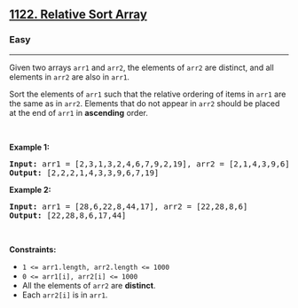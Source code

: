 <h2><a href="https://leetcode.com/problems/relative-sort-array/">1122. Relative Sort Array</a></h2><h3>Easy</h3><hr><div style="user-select: auto;"><p style="user-select: auto;">Given two arrays <code style="user-select: auto;">arr1</code> and <code style="user-select: auto;">arr2</code>, the elements of <code style="user-select: auto;">arr2</code> are distinct, and all elements in <code style="user-select: auto;">arr2</code> are also in <code style="user-select: auto;">arr1</code>.</p>

<p style="user-select: auto;">Sort the elements of <code style="user-select: auto;">arr1</code> such that the relative ordering of items in <code style="user-select: auto;">arr1</code> are the same as in <code style="user-select: auto;">arr2</code>. Elements that do not appear in <code style="user-select: auto;">arr2</code> should be placed at the end of <code style="user-select: auto;">arr1</code> in <strong style="user-select: auto;">ascending</strong> order.</p>

<p style="user-select: auto;">&nbsp;</p>
<p style="user-select: auto;"><strong style="user-select: auto;">Example 1:</strong></p>

<pre style="user-select: auto;"><strong style="user-select: auto;">Input:</strong> arr1 = [2,3,1,3,2,4,6,7,9,2,19], arr2 = [2,1,4,3,9,6]
<strong style="user-select: auto;">Output:</strong> [2,2,2,1,4,3,3,9,6,7,19]
</pre>

<p style="user-select: auto;"><strong style="user-select: auto;">Example 2:</strong></p>

<pre style="user-select: auto;"><strong style="user-select: auto;">Input:</strong> arr1 = [28,6,22,8,44,17], arr2 = [22,28,8,6]
<strong style="user-select: auto;">Output:</strong> [22,28,8,6,17,44]
</pre>

<p style="user-select: auto;">&nbsp;</p>
<p style="user-select: auto;"><strong style="user-select: auto;">Constraints:</strong></p>

<ul style="user-select: auto;">
	<li style="user-select: auto;"><code style="user-select: auto;">1 &lt;= arr1.length, arr2.length &lt;= 1000</code></li>
	<li style="user-select: auto;"><code style="user-select: auto;">0 &lt;= arr1[i], arr2[i] &lt;= 1000</code></li>
	<li style="user-select: auto;">All the elements of <code style="user-select: auto;">arr2</code> are <strong style="user-select: auto;">distinct</strong>.</li>
	<li style="user-select: auto;">Each&nbsp;<code style="user-select: auto;">arr2[i]</code> is in <code style="user-select: auto;">arr1</code>.</li>
</ul>
</div>